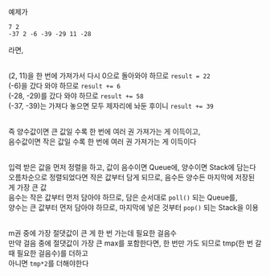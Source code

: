 예제가 </br>
```
7 2
-37 2 -6 -39 -29 11 -28
```
라면,</br></br>

(2, 11)을 한 번에 가져가서 다시 0으로 돌아와야 하므로 `result = 22`</br>
(-6)을 갔다 와야 하므로 `result += 6`</br>
(-28, -29)를 갔다 와야 하므로 `result += 58`</br>
(-37, -39)는 가져다 놓으면 모두 제자리에 놔둔 후이니 `result += 39`</br></br>


즉 양수값이면 큰 값일 수록 한 번에 여러 권 가져가는 게 이득이고,</br>
음수값이면 작은 값일 수록 한 번에 여러 권 가져가는 게 이득이다</br></br>

입력 받은 값을 먼저 정렬을 하고, 값이 음수이면 Queue에, 양수이면 Stack에 담는다</br>
오름차순으로 정렬되었다면 작은 값부터 담게 되므로, 음수든 양수든 마지막에 저장된 게 가장 큰 값</br>
음수는 작은 값부터 먼저 담아야 하므로, 담은 순서대로 `poll()` 되는 Queue를,</br>
양수는 큰 값부터 먼저 담아야 하므로, 마지막에 넣은 것부터 `pop()` 되는 Stack을 이용</br></br>

m권 중에 가장 절댓값이 큰 게 한 번 가는데 필요한 걸음수</br>
만약 걸음 중에 절댓값이 가장 큰 max를 포함한다면, 한 번만 가도 되므로 tmp(한 번 갈 때 필요한 걸음수)를 더하고</br>
아니면 `tmp*2`를 더해야한다
